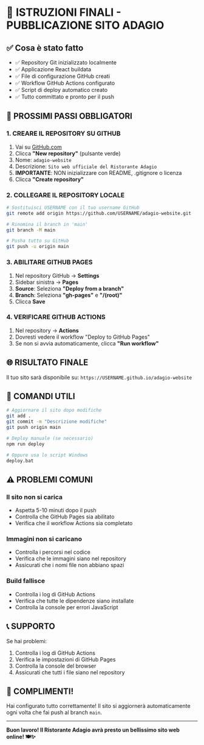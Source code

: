 # 🎯 ISTRUZIONI FINALI - PUBBLICAZIONE SITO ADAGIO

## ✅ Cosa è stato fatto

- ✅ Repository Git inizializzato localmente
- ✅ Applicazione React buildata
- ✅ File di configurazione GitHub creati
- ✅ Workflow GitHub Actions configurato
- ✅ Script di deploy automatico creato
- ✅ Tutto committato e pronto per il push

## 🚀 PROSSIMI PASSI OBBLIGATORI

### 1. CREARE IL REPOSITORY SU GITHUB

1. Vai su [GitHub.com](https://github.com)
2. Clicca **"New repository"** (pulsante verde)
3. Nome: `adagio-website`
4. Descrizione: `Sito web ufficiale del Ristorante Adagio`
5. **IMPORTANTE**: NON inizializzare con README, .gitignore o licenza
6. Clicca **"Create repository"**

### 2. COLLEGARE IL REPOSITORY LOCALE

```bash
# Sostituisci USERNAME con il tuo username GitHub
git remote add origin https://github.com/USERNAME/adagio-website.git

# Rinomina il branch in 'main'
git branch -M main

# Pusha tutto su GitHub
git push -u origin main
```

### 3. ABILITARE GITHUB PAGES

1. Nel repository GitHub → **Settings**
2. Sidebar sinistra → **Pages**
3. **Source**: Seleziona **"Deploy from a branch"**
4. **Branch**: Seleziona **"gh-pages"** e **"/(root)"**
5. Clicca **Save**

### 4. VERIFICARE GITHUB ACTIONS

1. Nel repository → **Actions**
2. Dovresti vedere il workflow "Deploy to GitHub Pages"
3. Se non si avvia automaticamente, clicca **"Run workflow"**

## 🌐 RISULTATO FINALE

Il tuo sito sarà disponibile su:
`https://USERNAME.github.io/adagio-website`

## 🔧 COMANDI UTILI

```bash
# Aggiornare il sito dopo modifiche
git add .
git commit -m "Descrizione modifiche"
git push origin main

# Deploy manuale (se necessario)
npm run deploy

# Oppure usa lo script Windows
deploy.bat
```

## ⚠️ PROBLEMI COMUNI

### Il sito non si carica
- Aspetta 5-10 minuti dopo il push
- Controlla che GitHub Pages sia abilitato
- Verifica che il workflow Actions sia completato

### Immagini non si caricano
- Controlla i percorsi nel codice
- Verifica che le immagini siano nel repository
- Assicurati che i nomi file non abbiano spazi

### Build fallisce
- Controlla i log di GitHub Actions
- Verifica che tutte le dipendenze siano installate
- Controlla la console per errori JavaScript

## 📞 SUPPORTO

Se hai problemi:
1. Controlla i log di GitHub Actions
2. Verifica le impostazioni di GitHub Pages
3. Controlla la console del browser
4. Assicurati che tutti i file siano nel repository

## 🎉 COMPLIMENTI!

Hai configurato tutto correttamente! Il sito si aggiornerà automaticamente ogni volta che fai push al branch `main`.

---

**Buon lavoro! Il Ristorante Adagio avrà presto un bellissimo sito web online! 🍽️✨**
